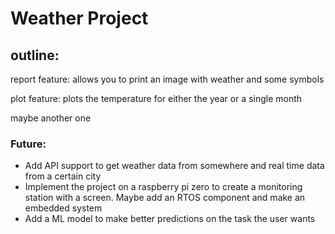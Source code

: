 # Weather Project

## outline:

report feature: allows you to print an image with weather and some symbols

plot feature: plots the temperature for either the year or a single month

maybe another one


### Future:
- Add API support to get weather data from somewhere and real time data from a certain city
- Implement the project on a raspberry pi zero to create a monitoring station with a screen. Maybe add an RTOS component and make an embedded system
- Add a ML model to make better predictions on the task the user wants
